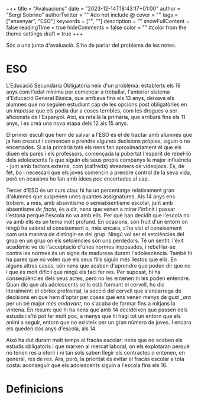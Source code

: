 +++
title = "Avaluacions"
date = "2023-12-14T18:43:17+01:00"
author = "Sergi Sobrino"
authorTwitter = "" #do not include @
cover = ""
tags = ["ensenyar", "ESO"]
keywords = ["", ""]
description = ""
showFullContent = false
readingTime = true
hideComments = false
color = "" #color from the theme settings
draft = true
+++

Sóc a una junta d'avaluació. S'ha de parlar del problema de les notes.

# ESO

L'Educació Secundària Obligatòria neix d'un problema: establerts els 16 anys com l'edat mínima per començar a treballar, l'anterior sistema d'Educació General Bàsica, que arribava fins els 13 anys, deixava els alumnes que no seguien estudiant cap de les opcions post obligatòries en un _impasse_ que els podia dur a coses terribles, com les drogues o ser aficionats de l'Espanyol. Així, es retallà la primària, que arribarà fins els 11 anys, i es creà una nova etapa dels 12 als 15 anys.

El primer escull que hem de salvar a l'ESO és el de tractar amb alumnes que ja han crescut i comencen a prendre algunes decisions pròpies, siguin o no encertades. Si a la primària tots els nens fan aproximadament el que els diuen els pares i els professors, començada la pubertat l'esperit de rebel·lió dels adolescents fa que siguin els seus propis companys la major influència - junt amb factors externs, com (calfreds) streamers de videojocs. És, de fet, bo i necessari que els joves comencin a prendre control de la seva vida, però en ocasions ho fan amb idees poc encertades al cap.

Tercer d'ESO és un curs clau: hi ha un percentatge relativament gran d'alumnes que suspenen unes quantes assignatures. Als 14 anys ens trobem, a més, amb absentisme o semiabsentisme escolar, junt amb absentisme _de facto_, és a dir, nens que venen a mirar l'infinit i passar l'estona perque l'escola no va amb ells. Per què han decidit que l'escola no va amb ells és un tema molt profund. En ocasions, són fruit d'un entorn on ningú ha valorat el coneixement o, més encara, s'ha vist el coneixement com una manera de distingir-se del grup. Ningú vol ser el setciències del grup en un grup on els setciències són uns perdedors. Té un sentit: l'èxit acadèmic ve de l'acceptació d'unes normes imposades, i rebel·lar-se contra les normes és un signe de maduresa durant l'adolescència. També hi ha pares que no volen que els seus fills siguin més llestos que ells. En alguns altres casos, són nens que acaben d'aprendre que poden dir que no i que és molt difícil que ningú els faci fer res. Per suposat, hi ha conseqüències dels seus actes, però no les entenen ni les poden entendre. Quan dic que als adolescents se'ls està formant el cervell, ho dic literalment: el còrtex prefrontal, la secció del cervell que s'encarrega de decisions en que hem d'optar per coses que ens venen menys de gust __ara_ per un bé major _més endavant_, no s'acaba de formar fins a mitjans la vintena. En resum: que hi ha nens que amb 14 decideixen que passen dels estudis i s'hi pot fer molt poc, a menys que hi hagi tot un entorn que els animi a seguir, entorn que no existeix per un gran número de joves. I encara els queden dos anys d'escola, als 14. 

Això ha dut durant molt temps al fracàs escolar: nens que no acaben els estudis obligatoris i que marxen al mercat laboral, on els explotaran perquè no tenen res a oferir i ni tan sols saben llegir els contractes o entenen, en general, res de res. Ara, però, la prioritat és evitar el fracàs escolar a tota costa: aconseguir que els adolescents siguin a l'escola fins els 16. 

# Definicions
